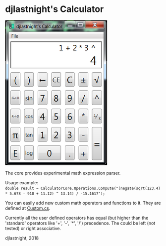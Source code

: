 # djlastnight's Calculator

![alt text](https://raw.githubusercontent.com/djlastnight/ExtensibleCalculator/master/Calculator/Images/Screenshot.png)

The core provides experimental math expression parser.  

Usage example:  
```double result = CalculatorCore.Operations.Compute("(negate(sqrt(123.4) * 5.678 - 910 + 11.12) ^ 13.14) / -15.1617");```

You can easily add new custom math operators and functions to it.
They are defined at [Custom.cs](https://github.com/djlastnight/ExtensibleCalculator/blob/master/CalculatorCore/Custom.cs).  

Currently all the user defined operators has equal (but higher than the 'standard' operators like '+', '-', '*', '/') precedence.
The could be left (not tested) or right associative.

djlastnight,
2018
